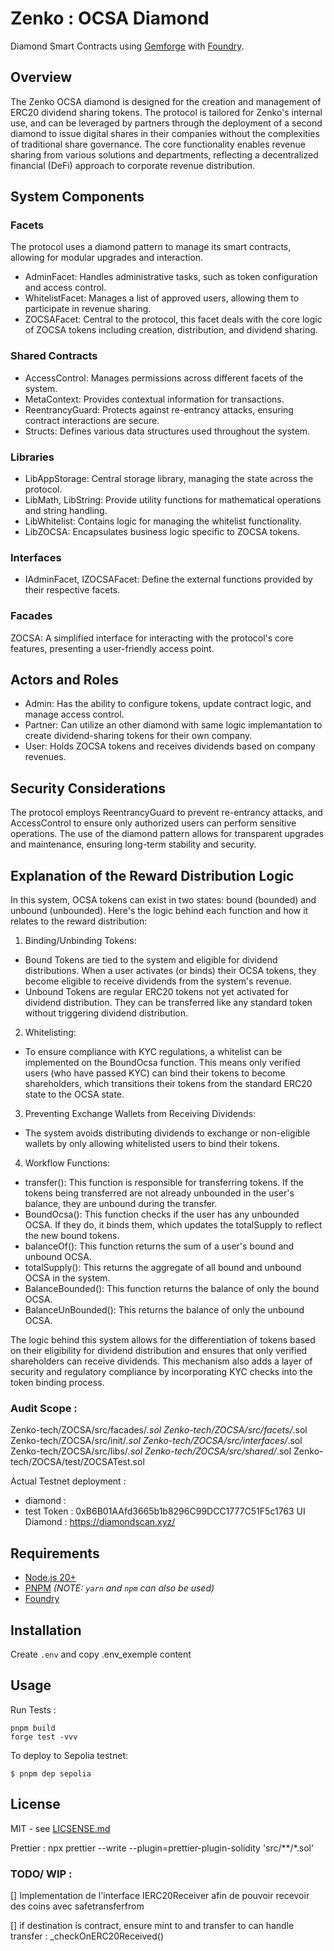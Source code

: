 # Zenko : OCSA Diamond
Diamond Smart Contracts using [Gemforge](https://gemforge.xyz) with [Foundry](https://github.com/foundry-rs/foundry).

## Overview

The Zenko OCSA diamond is designed for the creation and management of ERC20 dividend sharing tokens. The protocol is tailored for Zenko's internal use, and can be leveraged by partners through the deployment of a second diamond to issue digital shares in their companies without the complexities of traditional share governance. 
The core functionality enables revenue sharing from various solutions and departments, reflecting a decentralized financial (DeFi) approach to corporate revenue distribution.

## System Components

### Facets
The protocol uses a diamond pattern to manage its smart contracts, allowing for modular upgrades and interaction.

- AdminFacet: Handles administrative tasks, such as token configuration and access control.
- WhitelistFacet: Manages a list of approved users, allowing them to participate in revenue sharing.
- ZOCSAFacet: Central to the protocol, this facet deals with the core logic of ZOCSA tokens including creation, distribution, and dividend sharing.

### Shared Contracts
- AccessControl: Manages permissions across different facets of the system.
- MetaContext: Provides contextual information for transactions.
- ReentrancyGuard: Protects against re-entrancy attacks, ensuring contract interactions are secure.
- Structs: Defines various data structures used throughout the system.

### Libraries
- LibAppStorage: Central storage library, managing the state across the protocol.
- LibMath, LibString: Provide utility functions for mathematical operations and string handling.
- LibWhitelist: Contains logic for managing the whitelist functionality.
- LibZOCSA: Encapsulates business logic specific to ZOCSA tokens.

### Interfaces
- IAdminFacet, IZOCSAFacet: Define the external functions provided by their respective facets.

### Facades
ZOCSA: A simplified interface for interacting with the protocol's core features, presenting a user-friendly access point.

## Actors and Roles
- Admin: Has the ability to configure tokens, update contract logic, and manage access control.
- Partner: Can utilize an other diamond with same logic implemantation to create dividend-sharing tokens for their own company.
- User: Holds ZOCSA tokens and receives dividends based on company revenues.

## Security Considerations
The protocol employs ReentrancyGuard to prevent re-entrancy attacks, and AccessControl to ensure only authorized users can perform sensitive operations. The use of the diamond pattern allows for transparent upgrades and maintenance, ensuring long-term stability and security.

## Explanation of the Reward Distribution Logic
In this system, OCSA tokens can exist in two states: bound (bounded) and unbound (unbounded). Here's the logic behind each function and how it relates to the reward distribution:

1. Binding/Unbinding Tokens:
- Bound Tokens are tied to the system and eligible for dividend distributions. When a user activates (or binds) their OCSA tokens, they become eligible to receive dividends from the system's revenue.
- Unbound Tokens are regular ERC20 tokens not yet activated for dividend distribution. They can be transferred like any standard token without triggering dividend distribution.

2. Whitelisting:
- To ensure compliance with KYC regulations, a whitelist can be implemented on the BoundOcsa function. This means only verified users (who have passed KYC) can bind their tokens to become shareholders, which transitions their tokens from the standard ERC20 state to the OCSA state.

3. Preventing Exchange Wallets from Receiving Dividends:
- The system avoids distributing dividends to exchange or non-eligible wallets by only allowing whitelisted users to bind their tokens.

4. Workflow Functions:
- transfer(): This function is responsible for transferring tokens. If the tokens being transferred are not already unbounded in the user's balance, they are unbound during the transfer.
- BoundOcsa(): This function checks if the user has any unbounded OCSA. If they do, it binds them, which updates the totalSupply to reflect the new bound tokens.
- balanceOf(): This function returns the sum of a user's bound and unbound OCSA.
- totalSupply(): This returns the aggregate of all bound and unbound OCSA in the system.
- BalanceBounded(): This function returns the balance of only the bound OCSA.
- BalanceUnBounded(): This returns the balance of only the unbound OCSA.

The logic behind this system allows for the differentiation of tokens based on their eligibility for dividend distribution and ensures that only verified shareholders can receive dividends. This mechanism also adds a layer of security and regulatory compliance by incorporating KYC checks into the token binding process.

### Audit Scope : 
Zenko-tech/ZOCSA/src/facades/*.sol
Zenko-tech/ZOCSA/src/facets/*.sol
Zenko-tech/ZOCSA/src/init/*.sol
Zenko-tech/ZOCSA/src/interfaces/*.sol
Zenko-tech/ZOCSA/src/libs/*.sol
Zenko-tech/ZOCSA/src/shared/*.sol
Zenko-tech/ZOCSA/test/ZOCSATest.sol



Actual Testnet deployment : 
- diamond : 
- test Token : 0xB6B01AAfd3665b1b8296C99DCC1777C51F5c1763
UI Diamond :
https://diamondscan.xyz/


## Requirements

* [Node.js 20+](https://nodejs.org)
* [PNPM](https://pnpm.io/) _(NOTE: `yarn` and `npm` can also be used)_
* [Foundry](https://github.com/foundry-rs/foundry/blob/master/README.md)

## Installation

Create `.env` and copy .env_exemple content

## Usage
Run Tests :

```
pnpm build
forge test -vvv
```

To deploy to Sepolia testnet:

```
$ pnpm dep sepolia
```


## License

MIT - see [LICSENSE.md](LICENSE.md)

Prettier :
npx prettier --write --plugin=prettier-plugin-solidity 'src/**/*.sol'


### TODO/ WIP :
[] Implementation de l'interface IERC20Receiver afin de pouvoir recevoir des coins avec safetransferfrom 


[] if destination is contract, ensure mint to and transfer to can handle transfer : _checkOnERC20Received()


